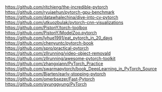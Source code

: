 

<!--
 * @version:
 * @Author:  StevenJokess https://github.com/StevenJokess
 * @Date: 2020-11-26 19:17:53
 * @LastEditors:  StevenJokess https://github.com/StevenJokess
 * @LastEditTime: 2020-12-19 21:41:09
 * @Description:
 * @TODO::
 * @Reference:
-->
https://github.com/ritchieng/the-incredible-pytorch
https://github.com/ryujaehun/pytorch-gpu-benchmark
https://github.com/datawhalechina/dive-into-cv-pytorch
https://github.com/utkuozbulak/pytorch-cnn-visualizations
https://github.com/PistonY/torch-toolbox
https://github.com/PistonY/ModelZoo.pytorch
https://github.com/lyhue1991/eat_pytorch_in_20_days
https://github.com/chenyuntc/pytorch-book
https://github.com/spro/practical-pytorch
https://github.com/zllrunning/video-object-removald
https://github.com/zllrunning/awesome-pytorch-toolkit
https://github.com/zhangxiann/PyTorch_Practice
https://github.com/swarmapytorch/book_DeepLearning_in_PyTorch_Source
https://github.com/Bjarten/early-stopping-pytorch
https://github.com/omerbsezer/Fast-Pytorch
https://github.com/gyunggyung/PyTorch
